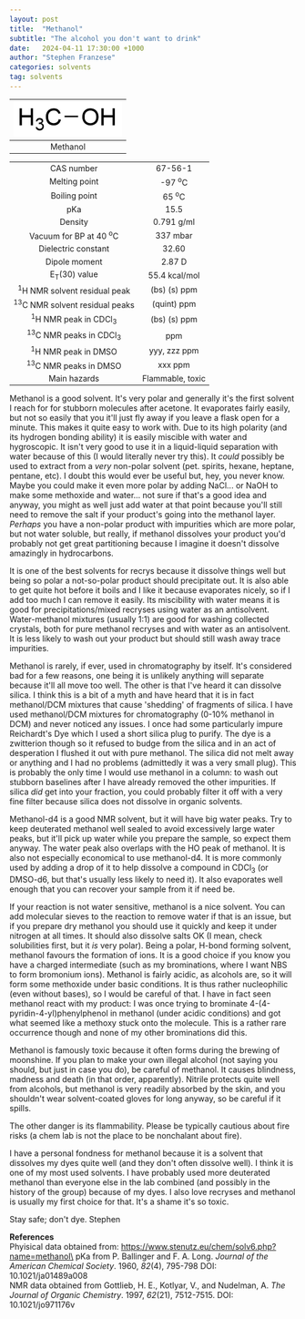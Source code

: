 ```yaml
---
layout: post
title:  "Methanol"
subtitle: "The alcohol you don't want to drink"
date:   2024-04-11 17:30:00 +1000
author: "Stephen Franzese"
categories: solvents
tag: solvents
---
```



|![methanol](/assets/methanol.png)|
|:---:|
|Methanol|

|                                             |                     |
| :-----------------------------------------: | :-----------------: |
| CAS number                                  | 	     67-56-1 |
| Melting point                               |   -97 <sup>o</sup>C  |
| Boiling point                               | 65 <sup>o</sup>C |
|      pKa                                    |         15.5        |
|    Density                                  |       0.791 g/ml      |
| Vacuum for BP at 40 <sup>o</sup>C           |     337 mbar     |
| Dielectric constant                         | 32.60 |
| Dipole moment                               | 2.87 D |
| E<sub>T</sub>(30) value                     | 55.4 kcal/mol |
| <sup>1</sup>H NMR solvent residual peak     | (bs)  (s) ppm |
| <sup>13</sup>C NMR solvent residual peaks   | (quint) ppm |
| <sup>1</sup>H NMR peak in CDCl<sub>3</sub>  | (bs) (s)  ppm |
| <sup>13</sup>C NMR peaks in CDCl<sub>3</sub>|  ppm |
| <sup>1</sup>H NMR peak in DMSO              | yyy, zzz ppm |
| <sup>13</sup>C NMR peaks in DMSO            | xxx ppm |
| Main hazards                                | Flammable, toxic |

Methanol is a good solvent. It's very polar and generally it's the first solvent I reach for for stubborn molecules after acetone. It evaporates fairly easily, but not so easily that you it'll just fly away if you leave a flask open for a minute. This makes it quite easy to work with. Due to its high polarity (and its hydrogen bonding ability) it is easily miscible with water and hygroscopic. It isn't very good to use it in a liquid-liquid separation with water because of this (I would literally never try this). It *could* possibly be used to extract from a *very* non-polar solvent (pet. spirits, hexane, heptane, pentane, etc). I doubt this would ever be useful but, hey, you never know. Maybe you could make it even more polar by adding NaCl... or NaOH to make some methoxide and water... not sure if that's a good idea and anyway, you might as well just add water at that point because you'll still need to remove the salt if your product's going into the methanol layer. *Perhaps* you have a non-polar product with impurities which are more polar, but not water soluble, but really, if methanol dissolves your product you'd probably not get great partitioning because I imagine it doesn't dissolve amazingly in hydrocarbons.

It is one of the best solvents for recrys because it dissolve things well but being so polar a not-so-polar product should precipitate out. It is also able to get quite hot before it boils and I like it because evaporates nicely, so if I add too much I can remove it easily. Its miscibility with water means it is good for precipitations/mixed recryses using water as an antisolvent. Water-methanol mixtures (usually 1:1) are good for washing collected crystals, both for pure methanol recryses and with water as an antisolvent. It is less likely to wash out your product but should still wash away trace impurities.

Methanol is rarely, if ever, used in chromatography by itself. It's considered bad for a few reasons, one being it is unlikely anything will separate because it'll all move too well. The other is that I've heard it can dissolve silica. I think this is a bit of a myth and have heard that it is in fact methanol/DCM mixtures that cause 'shedding' of fragments of silica. I have used methanol/DCM mixtures for chromatography (0-10% methanol in DCM) and never noticed any issues. I once had some particularly impure Reichardt's Dye which I used a short silica plug to purify. The dye is a zwitterion though so it refused to budge from the silica and in an act of desperation I flushed it out with pure methanol. The silica did not melt away or anything and I had no problems (admittedly it was a very small plug). This is probably the only time I would use methanol in a column: to wash out stubborn baselines after I have already removed the other impurities. If silica *did* get into your fraction, you could probably filter it off with a very fine filter because silica does not dissolve in organic solvents.

Methanol-d4 is a good NMR solvent, but it will have big water peaks. Try to keep deuterated methanol well sealed to avoid excessively large water peaks, but it'll pick up water while you prepare the sample, so expect them anyway. The water peak also overlaps with the HO peak of methanol. It is also not especially economical to use methanol-d4. It is more commonly used by adding a drop of it to help dissolve a compound in CDCl<sub>3</sub> (or DMSO-d6, but that's usually less likely to need it). It also evaporates well enough that you can recover your sample from it if need be.

If your reaction is not water sensitive, methanol is a nice solvent. You can add molecular sieves to the reaction to remove water if that is an issue, but if you prepare dry methanol you should use it quickly and keep it under nitrogen at all times. It should also dissolve salts OK (I mean, check solubilities first, but it *is* very polar). Being a polar, H-bond forming solvent, methanol favours the formation of ions. It is a good choice if you know you have a charged intermediate (such as my brominations, where I want NBS to form bromonium ions). Methanol is fairly acidic, as alcohols are, so it will form some methoxide under basic conditions. It is thus rather nucleophilic (even without bases), so I would be careful of that. I have in fact seen methanol react with my product: I was once trying to brominate 4-(4-pyridin-4-yl)phenylphenol in methanol (under acidic conditions) and got what seemed like a methoxy stuck onto the molecule. This is a rather rare occurrence though and none of my other brominations did this.

Methanol is famously toxic because it often forms during the brewing of moonshine. If you plan to make your own illegal alcohol (not saying you should, but just in case you do), be careful of methanol. It causes blindness, madness and death (in that order, apparently). Nitrile protects quite well from alcohols, but methanol is very readily absorbed by the skin, and you shouldn't wear solvent-coated gloves for long anyway, so be careful if it spills.

The other danger is its flammability. Please be typically cautious about fire risks (a chem lab is not the place to be nonchalant about fire).

I have a personal fondness for methanol because it is a solvent that dissolves my dyes quite well (and they don't often dissolve well). I think it is one of my most used solvents. I have probably used more deuterated methanol than everyone else in the lab combined (and possibly in the history of the group) because of my dyes. I also love recryses and methanol is usually my first choice for that. It's a shame it's so toxic.

Stay safe; don't dye.
Stephen

**References**\
Phyisical data obtained from: https://www.stenutz.eu/chem/solv6.php?name=methanol\
pKa from P. Ballinger and F. A. Long. *Journal of the American Chemical Society*. 1960, *82*(4), 795-798
DOI: 10.1021/ja01489a008\
NMR data obtained from Gottlieb, H. E., Kotlyar, V., and Nudelman, A. *The Journal of Organic Chemistry*. 1997, *62*(21), 7512-7515. DOI: 10.1021/jo971176v
